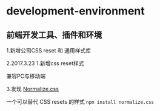 # development-environment
前端开发工具、插件和环境
--

1.新增公司CSS reset 和 通用样式库

2.2017.3.23
1.新增css reset样式

兼容PC与移动端

3.发现 [Normalize.css](https://github.com/linxiangjun/normalize.css/ "Normalize.css ")

一个可以替代 CSS resets 的样式
`npm install normalize.css`
